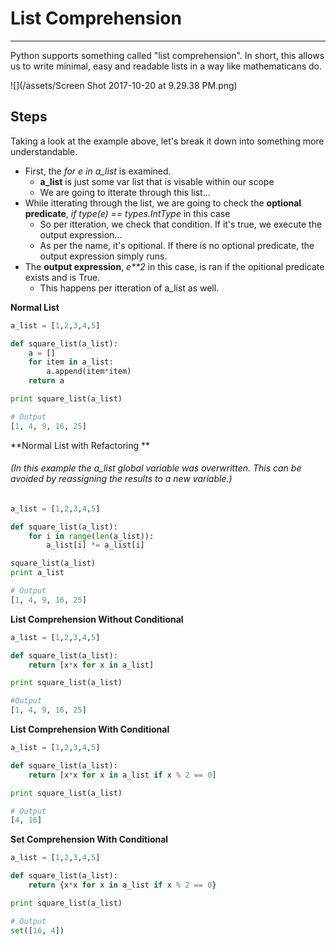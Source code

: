 # List Comprehension

---

Python supports something called "list comprehension". In short, this allows us to write minimal, easy and readable lists in a way like mathematicans do.

![](/assets/Screen Shot 2017-10-20 at 9.29.38 PM.png)

## Steps

Taking a look at the example above, let's break it down into something more understandable. 
* First, the *for e in a_list* is examined. 
    * **a_list** is just some var list that is visable within our scope
    * We are going to itterate through this list...
* While itterating through the list, we are going to check the **optional predicate**, *if type(e) == types.IntType* in this case
    * So per itteration, we check that condition. If it's true, we execute the output expression...
    * As per the name, it's opitional. If there is no optional predicate, the output expression simply runs. 
* The **output expression**, *e\*\*2* in this case, is ran if the opitional predicate exists and is True. 
    * This happens per itteration of a_list as well. 

**Normal List**

```py
a_list = [1,2,3,4,5]

def square_list(a_list):
    a = []
    for item in a_list:
        a.append(item*item)
    return a

print square_list(a_list)

# Output
[1, 4, 9, 16, 25]
```

**Normal List with Refactoring **

###### \(In this example the a\_list global variable was overwritten. This can be avoided by reassigning the results to a new variable.\)

```py
a_list = [1,2,3,4,5]

def square_list(a_list):
    for i in range(len(a_list)):
        a_list[i] *= a_list[i]

square_list(a_list)
print a_list

# Output
[1, 4, 9, 16, 25]
```

**List Comprehension Without Conditional**

```py
a_list = [1,2,3,4,5]

def square_list(a_list):
    return [x*x for x in a_list]

print square_list(a_list)

#Output 
[1, 4, 9, 16, 25]
```

**List Comprehension With Conditional**

```py
a_list = [1,2,3,4,5]

def square_list(a_list):
    return [x*x for x in a_list if x % 2 == 0]

print square_list(a_list)

# Output
[4, 16]
```

**Set Comprehension With Conditional**

```py
a_list = [1,2,3,4,5]

def square_list(a_list):
    return {x*x for x in a_list if x % 2 == 0}

print square_list(a_list)

# Output
set([16, 4])
```

###### 




